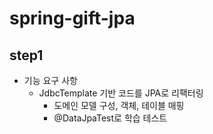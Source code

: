 # spring-gift-jpa

## step1
- 기능 요구 사항
  - JdbcTemplate 기반 코드를 JPA로 리팩터링
    - 도메인 모델 구성, 객체, 테이블 매핑
    - @DataJpaTest로 학습 테스트 
